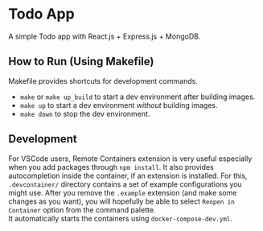 # Todo App
A simple Todo app with React.js + Express.js + MongoDB.  

## How to Run (Using Makefile)
Makefile provides shortcuts for development commands.
- `make` or `make up_build` to start a dev environment after building images.
- `make up` to start a dev environment *without* building images.
- `make down` to stop the dev environment.

## Development
For VSCode users, Remote Containers extension is very useful especially when you add packages through `npm install`.
It also provides autocompletion inside the container, if an extension is installed.
For this, `.devcontainer/` directory contains a set of example configurations you might use.
After you remove the `.example` extension (and make some changes as you want), you will hopefully be able to select `Reopen in Container` option from the command palette.  
It automatically starts the containers using `docker-compose-dev.yml`.
